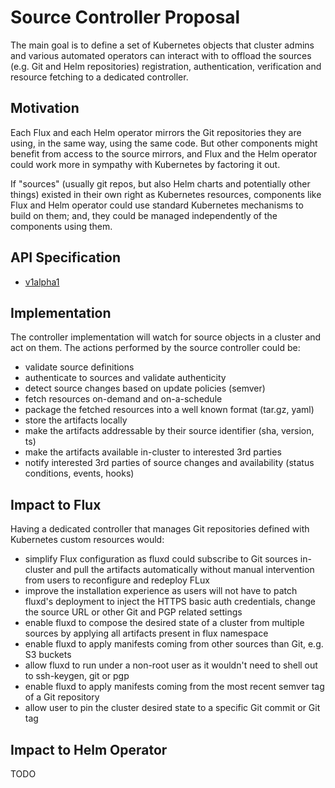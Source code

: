 # Source Controller Proposal

The main goal is to define a set of Kubernetes objects that cluster
admins and various automated operators can interact with to offload
the sources (e.g. Git and Helm repositories) registration, authentication,
verification and resource fetching to a dedicated controller.

## Motivation

Each Flux and each Helm operator mirrors the Git repositories they are
using, in the same way, using the same code. But other components
might benefit from access to the source mirrors, and Flux and the Helm
operator could work more in sympathy with Kubernetes by factoring it out.

If "sources" (usually git repos, but also Helm charts and potentially
other things) existed in their own right as Kubernetes resources,
components like Flux and Helm operator could use standard Kubernetes
mechanisms to build on them; and, they could be managed independently
of the components using them.

## API Specification

* [v1alpha1](v1alpha1/README.md)

## Implementation

The controller implementation will watch for source objects in a cluster and act on them.
The actions performed by the source controller could be:
* validate source definitions
* authenticate to sources and validate authenticity
* detect source changes based on update policies (semver)
* fetch resources on-demand and on-a-schedule
* package the fetched resources into a well known format (tar.gz, yaml)
* store the artifacts locally
* make the artifacts addressable by their source identifier (sha, version, ts)
* make the artifacts available in-cluster to interested 3rd parties
* notify interested 3rd parties of source changes and availability (status conditions, events, hooks)

## Impact to Flux

Having a dedicated controller that manages Git repositories defined with Kubernetes custom resources would:
* simplify Flux configuration as fluxd could subscribe to Git sources in-cluster and pull the artifacts
automatically without manual intervention from users to reconfigure and redeploy FLux
* improve the installation experience as users will not have to patch fluxd's deployment to inject
the HTTPS basic auth credentials, change the source URL or other Git and PGP related settings
* enable fluxd to compose the desired state of a cluster from multiple sources by applying all artifacts present in flux namespace
* enable fluxd to apply manifests coming from other sources than Git, e.g. S3 buckets
* allow fluxd to run under a non-root user as it wouldn't need to shell out to ssh-keygen, git or pgp 
* enable fluxd to apply manifests coming from the most recent semver tag of a Git repository
* allow user to pin the cluster desired state to a specific Git commit or Git tag

## Impact to Helm Operator

TODO